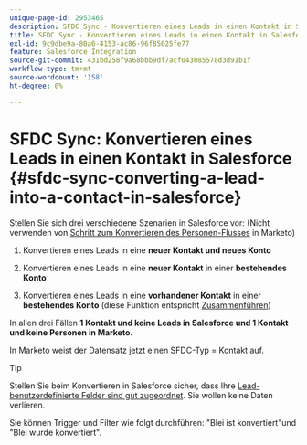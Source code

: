 ```yaml
---
unique-page-id: 2953465
description: SFDC Sync - Konvertieren eines Leads in einen Kontakt in Salesforce - Marketo Docs - Produktdokumentation
title: SFDC Sync - Konvertieren eines Leads in einen Kontakt in Salesforce
exl-id: 9c9dbe9a-80a6-4153-ac86-96f85025fe77
feature: Salesforce Integration
source-git-commit: 431bd258f9a68bbb9df7acf043085578d3d91b1f
workflow-type: tm+mt
source-wordcount: '158'
ht-degree: 0%

---
```


# SFDC Sync: Konvertieren eines Leads in einen Kontakt in Salesforce {#sfdc-sync-converting-a-lead-into-a-contact-in-salesforce}

Stellen Sie sich drei verschiedene Szenarien in Salesforce vor: (Nicht verwenden von [Schritt zum Konvertieren des Personen-Flusses](/help/marketo/product-docs/core-marketo-concepts/smart-campaigns/flow-actions/convert-person.md) in Marketo)

1. Konvertieren eines Leads in eine **neuer Kontakt und neues Konto**
1. Konvertieren eines Leads in eine **neuer Kontakt** in einer **bestehendes Konto**

1. Konvertieren eines Leads in eine **vorhandener Kontakt** in einer **bestehendes Konto** (diese Funktion entspricht [Zusammenführen](/help/marketo/product-docs/crm-sync/salesforce-sync/sfdc-sync-details/sfdc-sync-merging-a-lead-contact-person.md))

In allen drei Fällen **1 Kontakt und keine Leads in Salesforce und 1 Kontakt und keine Personen in Marketo.**

In Marketo weist der Datensatz jetzt einen SFDC-Typ = Kontakt auf.

>[!TIP]
>
>Stellen Sie beim Konvertieren in Salesforce sicher, dass Ihre [Lead-benutzerdefinierte Felder sind gut zugeordnet](https://help.salesforce.com/apex/HTViewHelpDoc?id=customize_mapleads.htm). Sie wollen keine Daten verlieren.

Sie können Trigger und Filter wie folgt durchführen: &quot;Blei ist konvertiert&quot;und &quot;Blei wurde konvertiert&quot;.
